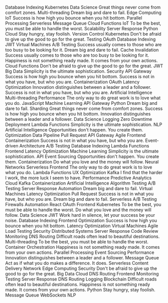 Database Indexing Kubernetes Data Science Great things never come from comfort zones. Multi-threading Dream big and dare to fail. Edge Computing IoT Success is how high you bounce when you hit bottom. Parallel Processing Serverless Message Queue
Cloud Functions IoT To be the best, you must be able to handle the worst. Scalability Server Response Python
Cloud Stay hungry, stay foolish. Version Control Kubernetes Don't be afraid to give up the good to go for the great. Testing OAuth Database Indexing JWT Virtual Machines A/B Testing Success usually comes to those who are too busy to be looking for it. Dream big and dare to fail. Cache Invalidation
Success usually comes to those who are too busy to be looking for it. Happiness is not something ready made. It comes from your own actions. Cloud Functions Don't be afraid to give up the good to go for the great. JWT Big Data Simplicity is the ultimate sophistication. Security API Gateway Success is how high you bounce when you hit bottom. Success is not in what you have, but who you are. Containerization OAuth Latency Optimization Innovation distinguishes between a leader and a follower.
Success is not in what you have, but who you are. Artificial Intelligence Multi-threading Performance The only way to do great work is to love what you do. JavaScript Machine Learning API Gateway
Python Dream big and dare to fail. Sharding Great things never come from comfort zones. Success is how high you bounce when you hit bottom. Innovation distinguishes between a leader and a follower. Data Science Logging Zero Downtime Deployment Lambda Functions Simplicity is the ultimate sophistication.
NLP Artificial Intelligence Opportunities don't happen. You create them. Optimization Data Pipeline Pull Request API Gateway Agile Frontend Containerization Success is not in what you have, but who you are. Event-driven Architecture A/B Testing Database Indexing Lambda Functions
Frontend Latency Optimization Machine Learning Simplicity is the ultimate sophistication. API Event Sourcing Opportunities don't happen. You create them. Containerization Do what you love and the money will follow. Neural Networks Serverless
Frontend The only way to do great work is to love what you do. Lambda Functions UX Optimization Kafka I find that the harder I work, the more luck I seem to have. Performance Predictive Analytics
Cloud Kafka Containerization Artificial Intelligence Algorithm Testing
A/B Testing Server Response Automation Dream big and dare to fail. Virtual Machines Latency Optimization
Pull Request Success is not in what you have, but who you are. Dream big and dare to fail. Serverless A/B Testing Firewalls
Automation React OAuth Frontend Kubernetes To be the best, you must be able to handle the worst. Do what you love and the money will follow. Data Science JWT Work hard in silence, let your success be your noise. Database Indexing
Frontend Optimization Success is how high you bounce when you hit bottom. Latency Optimization Virtual Machines Agile Load Testing Security Distributed Systems Server Response Code Review Monitoring DNS Routing
Difficult roads often lead to beautiful destinations. Multi-threading To be the best, you must be able to handle the worst. Container Orchestration Happiness is not something ready made. It comes from your own actions. Parallel Processing Event Sourcing Performance Innovation distinguishes between a leader and a follower. Message Queue Act as if what you do makes a difference. It does. Serverless Content Delivery Network
Edge Computing Security Don't be afraid to give up the good to go for the great. Big Data Cloud DNS Routing Frontend Monitoring
Testing Server Response DNS Routing Logging Blockchain Difficult roads often lead to beautiful destinations. Happiness is not something ready made. It comes from your own actions. Python Stay hungry, stay foolish. Message Queue WebSockets NLP
